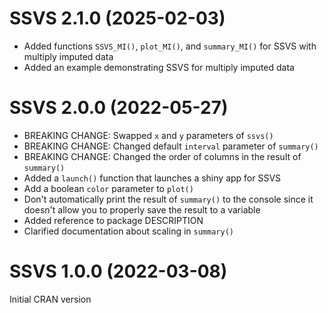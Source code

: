 # SSVS 2.1.0 (2025-02-03)

- Added functions `SSVS_MI()`, `plot_MI()`, and `summary_MI()` for SSVS with multiply imputed data
- Added an example demonstrating SSVS for multiply imputed data

# SSVS 2.0.0 (2022-05-27)

- BREAKING CHANGE: Swapped `x` and `y` parameters of `ssvs()`
- BREAKING CHANGE: Changed default `interval` parameter of `summary()`
- BREAKING CHANGE: Changed the order of columns in the result of `summary()`
- Added a `launch()` function that launches a shiny app for SSVS
- Add a boolean `color` parameter to `plot()`
- Don't automatically print the result of `summary()` to the console since it doesn't allow you to properly save the result to a variable
- Added reference to package DESCRIPTION
- Clarified documentation about scaling in `summary()`

# SSVS 1.0.0 (2022-03-08)

Initial CRAN version
